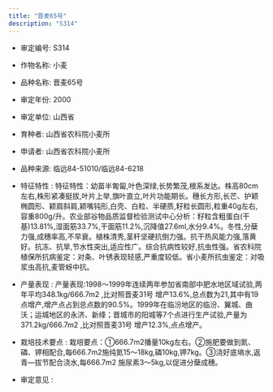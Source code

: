 ```yaml
---
title: "晋麦65号"
description: "S314"
---
```

* 审定编号:  S314

*  作物名称:  小麦

*  品种名称:  晋麦65号

*  审定年份:  2000

*  审定单位:  山西省

* 育种者:  山西省农科院小麦所

*  申请者:  山西省农科院小麦所

*  品种来源:  临远84-51010/临远84-6218

*  特征特性 : 
特征特性：幼苗半匍匐,叶色深绿,长势繁茂,根系发达。株高80cm左右,株形紧凑挺拔,叶片上举,旗叶直立,叶片功能期长。穗长方形,长芒、护颖椭圆形、颖肩斜肩,颖嘴钝形,白壳、白粒、半硬质,籽粒长圆形,粒重40g左右,容重800g/升。农业部谷物品质监督检验测试中心分析：籽粒含粗蛋白(干基)13.81%,湿面筋33.7%,干面筋11.2%,沉降值27.6ml,水分9.4%。冬性,分蘖力强,成穗率高,不早衰。植株清秀,茎秆坚硬抗倒力强。抗干热风能力强,落黄好。抗冻、抗旱,节水性突出,适应性广。综合抗病性较好,抗虫性强。省农科院植保所抗病鉴定：对条、叶锈表现轻感,严重度较低。省小麦所抗虫鉴定：对吸浆虫高抗,麦管蚜中抗。
 
*  产量表现 : 
产量表现:1998～1999年连续两年参加省南部中肥水地区域试验,两年平均348.1kg/666.7m2 ,比对照晋麦31号 增产13.6%,总点数为21,其中有19点增产,增产点占到总点数的90.5%。1999年在临汾地区的临汾、翼城、曲沃；运城地区的永济、新绛；晋城市的阳城等7个点进行生产试验,产量为371.2kg/666.7m2 ,比对照晋麦31号 增产12.3%,点点增产。

*  栽培技术要点 : 
栽培要点：①666.7m2播量10kg左右。②施肥要做到氮、磷、钾相配合,每666.7m2施纯氮15～18kg,磷10kg,钾7kg。③浇好底墒水,返青—拔节配合浇水,每666.7m2   施尿素3～5kg,以促进分蘖成穗。

*  审定意见 : 

